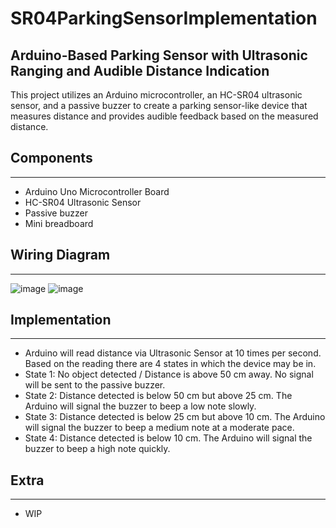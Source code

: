 # SR04ParkingSensorImplementation

## Arduino-Based Parking Sensor with Ultrasonic Ranging and Audible Distance Indication

This project utilizes an Arduino microcontroller, an HC-SR04 ultrasonic sensor, and a passive buzzer to create a parking sensor-like device that measures distance and provides audible feedback based on the measured distance.

## Components
---
- Arduino Uno Microcontroller Board
- HC-SR04 Ultrasonic Sensor
- Passive buzzer
- Mini breadboard

## Wiring Diagram
---
![image](https://github.com/henryfan03/SR04ParkingSensorImplementation/assets/68411149/ec1a96c5-871e-4a1b-b66d-c5213df4119f)
![image](https://github.com/henryfan03/SR04ParkingSensorImplementation/assets/68411149/53f131f5-16b8-4568-938f-bc99c1f76621)



## Implementation
---
- Arduino will read distance via Ultrasonic Sensor at 10 times per second. Based on the reading there are 4 states in which the device may be in.
- State 1: No object detected / Distance is above 50 cm away. No signal will be sent to the passive buzzer.
- State 2: Distance detected is below 50 cm but above 25 cm. The Arduino will signal the buzzer to beep a low note slowly.
- State 3: Distance detected is below 25 cm but above 10 cm. The Arduino will signal the buzzer to beep a medium note at a moderate pace.
- State 4: Distance detected is below 10 cm. The Arduino will signal the buzzer to beep a high note quickly.

## Extra
---
- WIP
